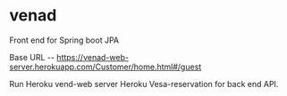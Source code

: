 # venad
Front end for Spring boot JPA

Base URL -- https://venad-web-server.herokuapp.com/Customer/home.html#/guest

Run Heroku vend-web server
Heroku Vesa-reservation for back end API.

